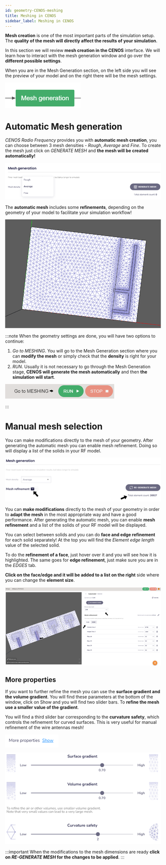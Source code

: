 ```yaml
---
id: geometry-CENOS-meshing
title: Meshing in CENOS
sidebar_label: Meshing in CENOS
---
```


**Mesh creation** is one of the most important parts of the simulation setup. The **quality of the mesh will directly affect the results of your simulation**.

In this section we will review **mesh creation in the CENOS** interface. We will learn how to interact with the mesh generation window and go over the **different possible settings**.

When you are in the Mesh Generation section, on the left side you will see the preview of your model and on the right there will be the mesh settings.

<p align="center">

![Mesh generation box](assets/meshing/23.png)

</p>

# Automatic Mesh generation

_CENOS Radio Frequency_ provides you with **automatic mesh creation**, you can choose between 3 mesh densities - _Rough_, _Average_ and _Fine_. To create the mesh just click on _GENERATE MESH_ and **the mesh will be created automatically!**

<p align="center">

![Mesh generation density](assets/meshing/24.png)

</p>

The **automatic mesh** includes some **refinements**, depending on the geometry of your model to facilitate your simulation workflow!

<p align="center">

![Automatic mesh](assets/meshing/25.png)

</p>

:::note
When the geometry settings are done, you will have two options to continue:
1. _Go to MESHING_. You will go to the Mesh Generation section where you can **modify the mesh** or simply check that the **density** is right for your model.
2. _RUN_. Usually it is not necessary to go through the Mesh Generation stage, **CENOS will generate the mesh automatically** and then **the simulation will start**. 

<p align="center">

![Go to MESHING](assets/meshing/26.png)

</p>

:::

# Manual mesh selection
You can make modifications directly to the mesh of your geometry. After generating the automatic mesh you can enable mesh refinement. Doing so will display a list of the solids in your RF model.

<p align="center">

![Manual mesh](assets/meshing/27.png)

</p>

You can **make modifications** directly to the mesh of your geometry in order to **adapt the mesh** in the most appropriate way and have a good performance. After generating the automatic mesh, you can enable **mesh refinement** and a list of the solids of your RF model will be displayed.

You can select between solids and you can do **face and edge refinement** for each solid separately! At the top you will find the _Element edge length_ value of the selected solid.

To do the **refinement of a face**, just hover over it and you will see how it is highlighted. The same goes for **edge refinement**, just make sure you are in the _EDGES_ tab.

**Click on the face/edge and it will be added to a list on the right** side where you can change the **element size**.

<p align="center">

![Face_edge refinement](assets/meshing/28.png)

</p>

## More properties

If you want to further refine the mesh you can use the **surface gradient and the volume gradient**. You will find these parameters at the bottom of the window, click on Show and you will find two slider bars. To **refine the mesh use a smaller value of the gradient**. 

You will find a third slider bar corresponding to the **curvature safety**, which controls the refinement for curved surfaces. This is very useful for manual refinement of the wire antennas mesh!

<p align="center">

![More properties](assets/meshing/29.png)

</p>

<p align="center">

![More properties](assets/meshing/30.png)

</p>

:::important
When the modifications to the mesh dimensions are ready **click on _RE-GENERATE MESH_ for the changes to be applied**.
:::





